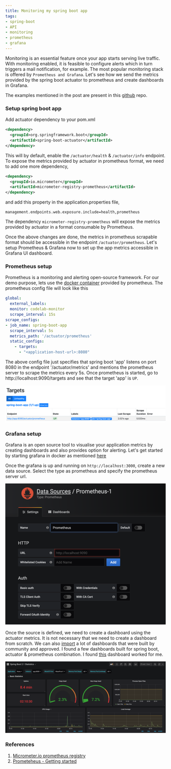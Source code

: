 ```yaml
---
title: Monitoring my spring boot app
tags:
- spring-boot
- API
- monitoring
- prometheus
- grafana
---
```


Monitoring is an essential feature once your app starts serving live traffic. With monitoring enabled, it is feasible to configure alerts which in turn triggers a mail notification, for example. The most popular monitoring stack is offered by `Prometheus and Grafana`. Let's see how we send the metrics provided by the spring boot actuator to prometheus and create dashboards in Grafana.

The examples mentioned in the post are present in this [github](https://github.com/malathit/spring-boot-best-practises) repo.
### Setup spring boot app
Add actuator dependency to your pom.xml

```xml
<dependency>
  <groupId>org.springframework.boot</groupId>
  <artifactId>spring-boot-actuator</artifactId>
</dependency>
```

This will by default, enable the `/actuator/health` & `/actuator/info` endpoint. To expose the metrics provided by actuator in prometheus format, we need to add one more dependency,

```xml
<dependency>
  <groupId>io.micrometer</groupId>
  <artifactId>micrometer-registry-prometheus</artifactId>
</dependency>
```

and add this property in the application.properties file,
```
management.endpoints.web.exposure.include=health,prometheus 
```

The dependency `micrometer-registry-prometheus` will expose the metrics provided by actuator in a format consumable by Prometheus.

Once the above changes are done, the metrics in prometheus scrapable format should be accessible in the endpoint `/actuator/prometheus`. Let's setup Prometheus & Grafana now to set up the app metrics accessible in Grafana UI dashboard.
### Prometheus setup
Prometheus is a monitoring and alerting open-source framework. For our demo purpose, lets use the [docker container](https://prometheus.io/docs/prometheus/latest/installation/#using-docker) provided by prometheus. The prometheus config file will look like this

```yaml
global:
  external_labels:
  monitor: codelab-monitor
  scrape_interval: 15s
scrape_configs: 
- job_name: spring-boot-app
  scrape_interval: 5s
  metrics_path: '/actuator/prometheus'
  static_configs:
    - targets:
      - "<application-host-url>:8080"
```

The above config file just specifies that spring boot 'app' listens on port 8080 in the endpoint '/actuator/metrics' and mentions the prometheus server to scrape the metrics every 5s. Once prometheus is started, go to http://localhost:9090/targets and see that the target 'app' is `UP`.

[![targets](/images/prometheus/targets.png)](/images/prometheus/targets.png)
### Grafana setup
Grafana is an open source tool to visualise your application metrics by creating dashboards and also provides option for alerting. Let's get started by starting grafana in docker as mentioned [here](https://grafana.com/docs/grafana/latest/installation/docker/)

Once the grafana is up and running on `http://localhost:3000`, create a new data source. Select the type as prometheus and specify the prometheus server url. 

[![add-datasource](/images/grafana/add-datasource.png)](/images/grafana/add-datasource.png)

Once the source is defined, we need to create a dashboard using the actuator metrics. It is not necessary that we need to create a dashboard from scratch. We can also [import](https://grafana.com/grafana/dashboards?plcmt=footer) a lot of dashboards that were built by community and approved. I found a few dashboards built for spring boot, actuator & prometheus combination. I found [this](https://grafana.com/grafana/dashboards/10280) dashboard worked for me.

[![dashboard](/images/grafana/dashboard.png)](/images/grafana/dashboard.png)
### References
1. [Micrometer.io prometheus registry](https://micrometer.io/docs/registry/prometheus)
2. [Prometeheus - Getting started](https://prometheus.io/docs/prometheus/latest/getting_started/)
